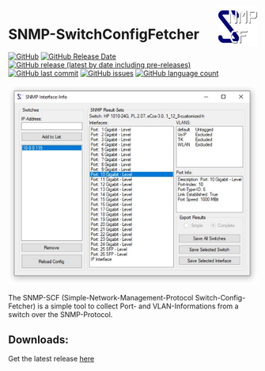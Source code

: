 <img align="right" width="80" height="80" src="https://github.com/TobiHatti/SNMP-SwitchConfigFetcher/blob/master/SNMP_Analyser/SNMP_Analyser_UI/SNMPSCF.png">

# SNMP-SwitchConfigFetcher

[![GitHub](https://img.shields.io/github/license/TobiHatti/SNMP-SwitchConfigFetcher)](https://opensource.org/licenses/GPL-3.0)
[![GitHub Release Date](https://img.shields.io/github/release-date/TobiHatti/SNMP-SwitchConfigFetcher)](https://github.com/TobiHatti/SNMP-SwitchConfigFetcher/releases)
[![GitHub release (latest by date including pre-releases)](https://img.shields.io/github/v/release/TobiHatti/SNMP-SwitchConfigFetcher?include_prereleases)](https://github.com/TobiHatti/SNMP-SwitchConfigFetcher/releases)
[![GitHub last commit](https://img.shields.io/github/last-commit/TobiHatti/SNMP-SwitchConfigFetcher)](https://github.com/TobiHatti/SNMP-SwitchConfigFetcher/commits/master)
[![GitHub issues](https://img.shields.io/github/issues-raw/TobiHatti/SNMP-SwitchConfigFetcher)](https://github.com/TobiHatti/SNMP-SwitchConfigFetcher/issues)
[![GitHub language count](https://img.shields.io/github/languages/count/TobiHatti/SNMP-SwitchConfigFetcher)](https://github.com/TobiHatti/SNMP-SwitchConfigFetcher)

![image](https://github.com/TobiHatti/SNMP-SwitchConfigFetcher/blob/master/ProductImages/MainWindow.jpg)

The SNMP-SCF (Simple-Network-Management-Protocol Switch-Config-Fetcher) is a simple tool to collect Port- and VLAN-Informations from a switch over the SNMP-Protocol.

## Downloads:
Get the latest release [here](https://github.com/TobiHatti/SNMP-SwitchConfigFetcher/releases)
